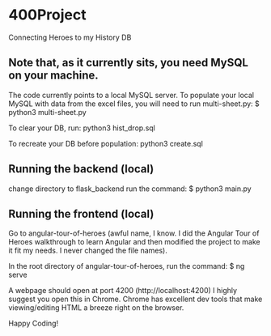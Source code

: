 # 400Project
 Connecting Heroes to my History DB

## Note that, as it currently sits, you need MySQL on your machine.
The code currently points to a local MySQL server.
To populate your local MySQL with data from the excel files, you will need to run multi-sheet.py:
$ python3 multi-sheet.py

To clear your DB, run:
python3  hist_drop.sql

To recreate your DB before population:
python3 create.sql

## Running the backend (local)
change directory to flask_backend
run the command:
 $ python3 main.py

## Running the frontend (local)
Go to angular-tour-of-heroes (awful name, I know. I did the Angular Tour of Heroes walkthrough to learn Angular and then modified the project to make it fit my needs. I never changed the file names). 

In the root directory of angular-tour-of-heroes, run the command:
$ ng serve

A webpage should open at port 4200 (http://localhost:4200)
I highly suggest you open this in Chrome. Chrome has excellent dev tools that make viewing/editing HTML a breeze right on the browser.

Happy Coding!
